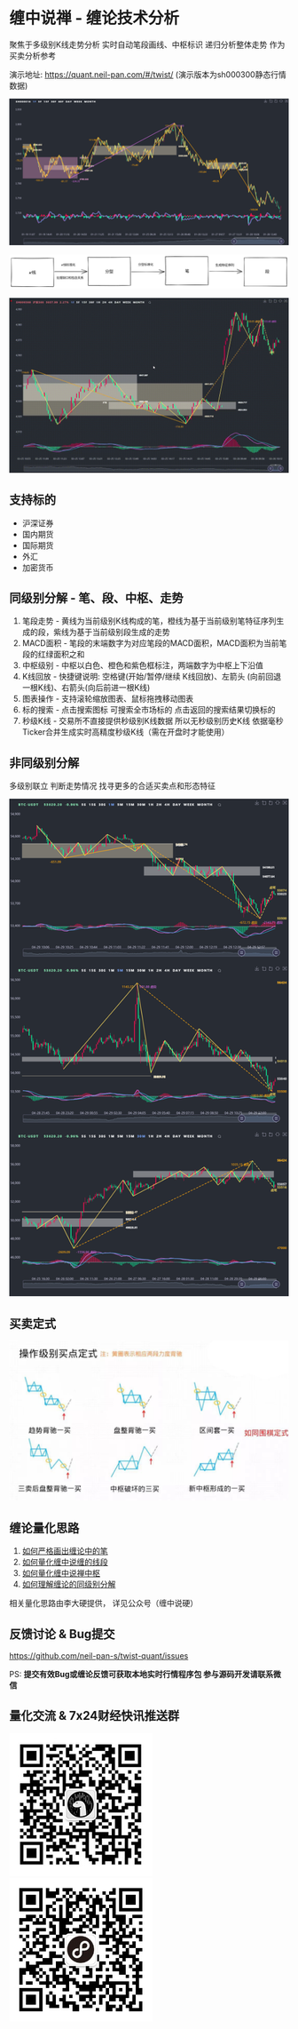 
# 缠中说禅 - 缠论技术分析

聚焦于多级别K线走势分析 实时自动笔段画线、中枢标识 递归分析整体走势 作为买卖分析参考

演示地址: <https://quant.neil-pan.com/#/twist/> (演示版本为sh000300静态行情数据)

![demo](./doc/demo.jpg)

![流程](./doc/流程.png)

![示例](./doc/playback.gif)

## 支持标的

- 沪深证券
- 国内期货
- 国际期货
- 外汇
- 加密货币

## 同级别分解 - 笔、段、中枢、走势

1. 笔段走势 - 黄线为当前级别K线构成的笔，橙线为基于当前级别笔特征序列生成的段，紫线为基于当前级别段生成的走势
2. MACD面积 - 笔段的末端数字为对应笔段的MACD面积，MACD面积为当前笔段的红绿面积之和
3. 中枢级别 - 中枢以白色、橙色和紫色框标注，两端数字为中枢上下沿值
4. K线回放 - 快捷键说明: 空格键(开始/暂停/继续 K线回放)、左箭头 (向前回退一根K线)、右箭头(向后前进一根K线)
5. 图表操作 - 支持滚轮缩放图表、鼠标拖拽移动图表
6. 标的搜索 - 点击搜索图标 可搜索全市场标的 点击返回的搜索结果切换标的
7. 秒级K线 - 交易所不直接提供秒级别K线数据 所以无秒级别历史K线 依据毫秒Ticker合并生成实时高精度秒级K线（需在开盘时才能使用）

## 非同级别分解

多级别联立 判断走势情况 找寻更多的合适买卖点和形态特征

![cube](./doc/cube.png)

## 买卖定式

![买卖定式](./doc/买卖定式.jpg)

## 缠论量化思路

1. [如何严格画出缠论中的笔](https://mp.weixin.qq.com/s?__biz=MzUzMzY0MTc4OQ==&mid=2247484364&idx=1&sn=2a155608d1a12704b813059442c24ff6&chksm=faa1ac9ecdd625884eb6270748081062b4df53874cde1d997cf5e7c50af43669f8aaa3359e4a&scene=178&cur_album_id=1494635016360919043#rd)
2. [如何量化缠中说缠的线段](https://mp.weixin.qq.com/s?__biz=MzUzMzY0MTc4OQ==&mid=2247484850&idx=1&sn=f734307260f28d1684b54a016ddb6da3&chksm=faa1aae0cdd623f69ec7f2c8033ca8ddb5706e505551cb78816ddf086bfd920505f172da771d&scene=178&cur_album_id=1494635016360919043#rd)
3. [如何量化缠中说禅中枢](https://mp.weixin.qq.com/s?__biz=MzUzMzY0MTc4OQ==&mid=2247484542&idx=1&sn=d2f7fdb66b96e976a6e7e998651f8728&chksm=faa1ab2ccdd6223ac4b1e4ef681dc1f6217298589cc33e6d5abf04299e91975a38a48638e7dc&scene=178&cur_album_id=1494635016360919043#rd)
4. [如何理解缠论的同级别分解](https://mp.weixin.qq.com/s?__biz=MzUzMzY0MTc4OQ==&mid=2247484616&idx=1&sn=a0b7a8487ebc4853a0117254b41b7c9a&chksm=faa1ab9acdd6228c2c795f06c9c3407c903c16547e40484f88ef3d312101176a5acd90b63b68&scene=178&cur_album_id=1494635016360919043#rd)

相关量化思路由李大硬提供， 详见公众号（缠中说硬）

## 反馈讨论 & Bug提交

<https://github.com/neil-pan-s/twist-quant/issues>

PS: **提交有效Bug或缠论反馈可获取本地实时行情程序包 参与源码开发请联系微信**

## 量化交流 & 7x24财经快讯推送群

![微信](./doc/wx.jpg "缠论交流&量化交流") ![壹电报](./doc/finance.jpg "加入7x24财经快讯群 尽览全球实时财经快讯")

